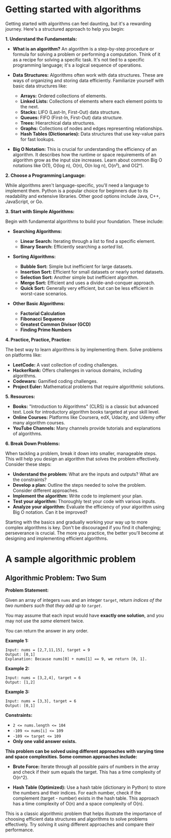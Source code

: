 #  Getting started with algorithms 
Getting started with algorithms can feel daunting, but it's a rewarding journey. Here's a structured approach to help you begin:

**1. Understand the Fundamentals:**

* **What is an algorithm?**  An algorithm is a step-by-step procedure or formula for solving a problem or performing a computation.  Think of it as a recipe for solving a specific task.  It's not tied to a specific programming language; it's a logical sequence of operations.

* **Data Structures:** Algorithms often work with data structures.  These are ways of organizing and storing data efficiently.  Familiarize yourself with basic data structures like:
    * **Arrays:** Ordered collections of elements.
    * **Linked Lists:** Collections of elements where each element points to the next.
    * **Stacks:** LIFO (Last-In, First-Out) data structure.
    * **Queues:** FIFO (First-In, First-Out) data structure.
    * **Trees:** Hierarchical data structures.
    * **Graphs:** Collections of nodes and edges representing relationships.
    * **Hash Tables (Dictionaries):**  Data structures that use key-value pairs for fast lookups.

* **Big O Notation:**  This is crucial for understanding the efficiency of an algorithm. It describes how the runtime or space requirements of an algorithm grow as the input size increases.  Learn about common Big O notations like O(1), O(log n), O(n), O(n log n), O(n²), and O(2ⁿ).

**2. Choose a Programming Language:**

While algorithms aren't language-specific, you'll need a language to implement them.  Python is a popular choice for beginners due to its readability and extensive libraries.  Other good options include Java, C++, JavaScript, or Go.

**3. Start with Simple Algorithms:**

Begin with fundamental algorithms to build your foundation.  These include:

* **Searching Algorithms:**
    * **Linear Search:**  Iterating through a list to find a specific element.
    * **Binary Search:**  Efficiently searching a *sorted* list.

* **Sorting Algorithms:**
    * **Bubble Sort:**  Simple but inefficient for large datasets.
    * **Insertion Sort:**  Efficient for small datasets or nearly sorted datasets.
    * **Selection Sort:**  Another simple but inefficient algorithm.
    * **Merge Sort:**  Efficient and uses a divide-and-conquer approach.
    * **Quick Sort:**  Generally very efficient, but can be less efficient in worst-case scenarios.

* **Other Basic Algorithms:**
    * **Factorial Calculation**
    * **Fibonacci Sequence**
    * **Greatest Common Divisor (GCD)**
    * **Finding Prime Numbers**


**4. Practice, Practice, Practice:**

The best way to learn algorithms is by implementing them.  Solve problems on platforms like:

* **LeetCode:**  A vast collection of coding challenges.
* **HackerRank:**  Offers challenges in various domains, including algorithms.
* **Codewars:**  Gamified coding challenges.
* **Project Euler:**  Mathematical problems that require algorithmic solutions.


**5. Resources:**

* **Books:**  "Introduction to Algorithms" (CLRS) is a classic but advanced text.  Look for introductory algorithm books targeted at your skill level.
* **Online Courses:**  Platforms like Coursera, edX, Udacity, and Udemy offer many algorithm courses.
* **YouTube Channels:**  Many channels provide tutorials and explanations of algorithms.


**6.  Break Down Problems:**

When tackling a problem, break it down into smaller, manageable steps.  This will help you design an algorithm that solves the problem effectively.  Consider these steps:

* **Understand the problem:** What are the inputs and outputs?  What are the constraints?
* **Develop a plan:**  Outline the steps needed to solve the problem.  Consider different approaches.
* **Implement the algorithm:** Write code to implement your plan.
* **Test your algorithm:**  Thoroughly test your code with various inputs.
* **Analyze your algorithm:**  Evaluate the efficiency of your algorithm using Big O notation.  Can it be improved?


Starting with the basics and gradually working your way up to more complex algorithms is key.  Don't be discouraged if you find it challenging; perseverance is crucial.  The more you practice, the better you'll become at designing and implementing efficient algorithms.

#  A sample algorithmic problem 
## Algorithmic Problem: Two Sum

**Problem Statement:**

Given an array of integers `nums` and an integer `target`, return *indices of the two numbers such that they add up to `target`*.

You may assume that each input would have **exactly one solution**, and you may not use the *same* element twice.

You can return the answer in any order.

**Example 1:**

```
Input: nums = [2,7,11,15], target = 9
Output: [0,1]
Explanation: Because nums[0] + nums[1] == 9, we return [0, 1].
```

**Example 2:**

```
Input: nums = [3,2,4], target = 6
Output: [1,2]
```

**Example 3:**

```
Input: nums = [3,3], target = 6
Output: [0,1]
```


**Constraints:**

* `2 <= nums.length <= 104`
* `-109 <= nums[i] <= 109`
* `-109 <= target <= 109`
* **Only one valid answer exists.**


**This problem can be solved using different approaches with varying time and space complexities. Some common approaches include:**

* **Brute Force:** Iterate through all possible pairs of numbers in the array and check if their sum equals the target.  This has a time complexity of O(n^2).

* **Hash Table (Optimized):** Use a hash table (dictionary in Python) to store the numbers and their indices. For each number, check if the complement (target - number) exists in the hash table. This approach has a time complexity of O(n) and a space complexity of O(n).


This is a classic algorithmic problem that helps illustrate the importance of choosing efficient data structures and algorithms to solve problems effectively.  Try solving it using different approaches and compare their performance.

